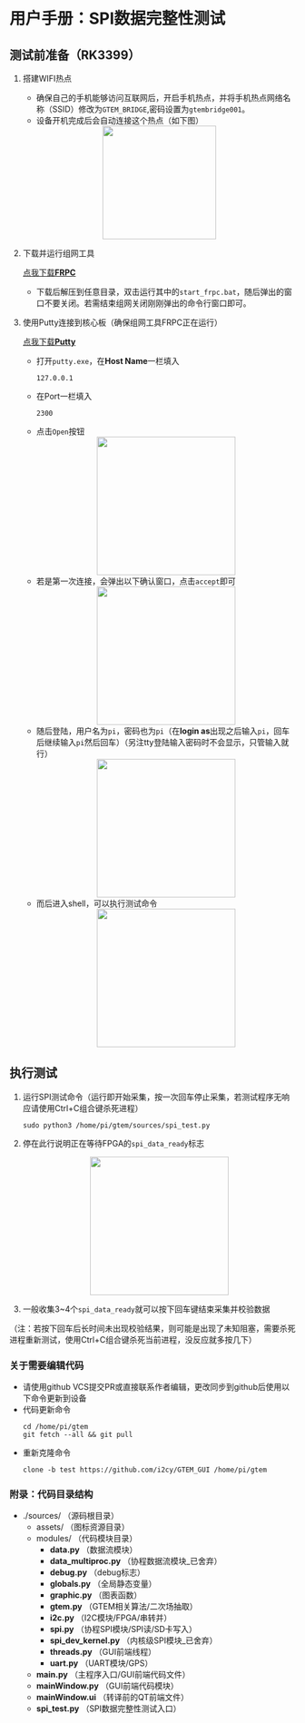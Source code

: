 # 用户手册：SPI数据完整性测试

## 测试前准备（RK3399）

1. 搭建WIFI热点

    - 确保自己的手机能够访问互联网后，开启手机热点，并将手机热点网络名称（SSID）修改为`GTEM_BRIDGE`,密码设置为`gtembridge001`。
    - 设备开机完成后会自动连接这个热点（如下图）
    
    <div align="center"><img width="200" src="https://pan.i2cy.tech/f/6JHy/Screenshot_20240322_150856_com.android.settings.jpg"/></div>


2. 下载并运行组网工具

    [点我下载**FRPC**](https://pan.i2cy.tech/s/aO3s8)
    - 下载后解压到任意目录，双击运行其中的`start_frpc.bat`，随后弹出的窗口不要关闭。若需结束组网关闭刚刚弹出的命令行窗口即可。


3. 使用Putty连接到核心板（确保组网工具FRPC正在运行）

    [点我下载**Putty**](https://pan.i2cy.tech/f/9OCw/putty.exe)
    - 打开`putty.exe`，在**Host Name**一栏填入
      ```
      127.0.0.1
      ```
    - 在Port一栏填入
      ```
      2300
      ```
    - 点击`Open`按钮
      <div align="center"><img width="244" src="https://pan.i2cy.tech/f/d4Fe/%7B0E14521B-B79D-4819-8FD5-0A546B49A568%7D.png"/></div>
    - 若是第一次连接，会弹出以下确认窗口，点击`accept`即可
      <div align="center"><img width="244" src="https://pan.i2cy.tech/f/jaiK/%7B59483F07-8FDD-486b-A786-8B3D92DABC50%7D.png"/></div>
    - 随后登陆，用户名为`pi`，密码也为`pi`（在**login as**出现之后输入`pi`，回车后继续输入`pi`然后回车）（另注tty登陆输入密码时不会显示，只管输入就行）
      <div align="center"><img width="244" src="https://pan.i2cy.tech/f/BNIa/%7B3484E5D6-835F-4bfc-AE8C-FF6345486686%7D.png"/></div>
    - 而后进入shell，可以执行测试命令
      <div align="center"><img width="244" src="https://pan.i2cy.tech/f/D5T2/%7BBB8B1BDC-7CC5-4745-BA10-BE675A92D1E0%7D.png"/></div>
    
    
## 执行测试

1. 运行SPI测试命令（运行即开始采集，按一次回车停止采集，若测试程序无响应请使用Ctrl+C组合键杀死进程）
   ```
   sudo python3 /home/pi/gtem/sources/spi_test.py
   ```
   

2. 停在此行说明正在等待FPGA的`spi_data_ready`标志
   <div align="center"><img width="244" src="https://pan.i2cy.tech/f/yAcR/%7B576CC8C9-5207-42fe-A29F-9E6DAAF86187%7D.png"/></div>


3. 一般收集3~4个`spi_data_ready`就可以按下回车键结束采集并校验数据


（注：若按下回车后长时间未出现校验结果，则可能是出现了未知阻塞，需要杀死进程重新测试，使用Ctrl+C组合键杀死当前进程，没反应就多按几下）


### 关于需要编辑代码
 - 请使用github VCS提交PR或直接联系作者编辑，更改同步到github后使用以下命令更新到设备
 - 代码更新命令
   ```
   cd /home/pi/gtem
   git fetch --all && git pull
   ```
 - 重新克隆命令
   ```
   clone -b test https://github.com/i2cy/GTEM_GUI /home/pi/gtem
   ```


### 附录：代码目录结构

 - ./sources/ （源码根目录）
   - assets/ （图标资源目录）
   - modules/ （代码模块目录）
     - **data.py** （数据流模块）
     - **data_multiproc.py** （协程数据流模块_已舍弃）
     - **debug.py** （debug标志）
     - **globals.py** （全局静态变量）
     - **graphic.py** （图表函数）
     - **gtem.py** （GTEM相关算法/二次场抽取）
     - **i2c.py** （I2C模块/FPGA/串转并）
     - **spi.py** （协程SPI模块/SPI读/SD卡写入）
     - **spi_dev_kernel.py** （内核级SPI模块_已舍弃）
     - **threads.py** （GUI前端线程）
     - **uart.py** （UART模块/GPS）
   - **main.py** （主程序入口/GUI前端代码文件）
   - **mainWindow.py** （GUI前端代码模块）
   - **mainWindow.ui** （转译前的QT前端文件）
   - **spi_test.py** （SPI数据完整性测试入口）